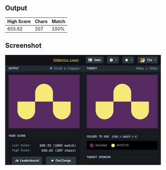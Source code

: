 ## Output

| High Score | Chars | Match |
| ---------- | ----- | ----- |
| 655.62     | 207   | 100%  |

## Screenshot

![screenshot](screenshot.png)
